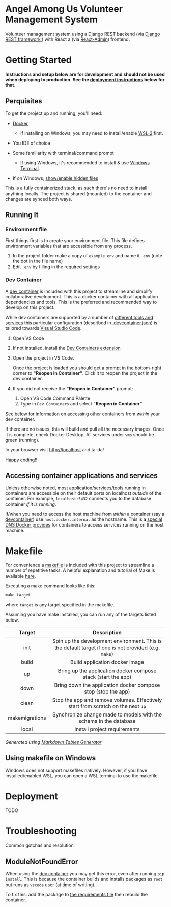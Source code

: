 # Angel Among Us Volunteer Management System

Volunteer management system using a Django REST backend (via [Django REST framework
](https://www.django-rest-framework.org))
with React a (via [React-Admin](https://marmelab.com/react-admin/)) frontend.

# Getting Started

**Instructions and setup below are for development and should not be used when deploying
to production. See the [deployment instructions](#deployment) below for that**.

## Perquisites

To get the project up and running, you'll need:

- [Docker](https://www.docker.com)

  - If installing on Windows, you may need to install/enable [WSL-2](https://learn.microsoft.com/en-us/windows/wsl/install) first.

- You IDE of choice
- Some familiarity with terminal/command prompt

  - If using Windows, it's recommended to install & use [Windows Terminal](https://learn.microsoft.com/en-us/windows/terminal/install).

- If on Windows, [show/enable hidden files](https://support.microsoft.com/en-us/windows/view-hidden-files-and-folders-in-windows-97fbc472-c603-9d90-91d0-1166d1d9f4b5)

This is a fully containerized stack, as such there's no need to install anything locally. The project is shared (mounted) to the container
and changes are synced both ways.

## Running It

### Environment file

First things first is to create your environment file. This file defines
environment variables that are accessible from any process.

1. In the project folder make a copy of `example.env` and name it `.env` (note the dot in the file name)
2. Edit `.env` by filling in the required settings

<!-- From here, you have a couple of options of development environment: -->

<!-- - [Dev container](#dev-container) - simple & easy -->
<!-- - [Local](#local) - your milage may vary -->

### Dev Container

A [dev container](https://containers.dev) is included with this project to
streamline and simplify collaborative development. This is a docker container
with all application dependencies and tools. This is the preferred and
recommended way to develop on this project.

While dev containers are supported by a number of [different tools and services](https://containers.dev/supporting) this particular configuration (described in [.devcontainer.json](.devcontainer/devcontainer.json)) is tailored towards [Visual Studio Code](https://code.visualstudio.com).

1. Open VS Code
2. If not installed, install the [Dev Containers extension](https://marketplace.visualstudio.com/items?itemName=ms-vscode-remote.remote-containers)
3. Open the project in VS Code.

   Once the project is loaded you should get a
   prompt in the bottom-right corner to **"Reopen in Container"**. Click it to
   reopen the project in the dev container.

4. If you did not receive the **"Reopen in Container"** prompt:

   1. Open VS Code Command Palette
   2. Type in `Dev Containers` and select **"Reopen in Container"**

See [below for information](#accessing-container-applications-and-services) on
accessing other containers from _within_ your dev container.

<!-- ### Local

To develop locally, you'll need to install Python & add it to your system PATH.

Additionally, instead of installing Python packages system wide it's best to use
a [Python virtual environment](https://realpython.com/python-virtual-environments-a-primer/#how-can-you-work-with-a-python-virtual-environment).

A [makefile](#makefile) is included with this project to streamline repetitive
tasks. You can use it instead running commands directly.

Assuming Docker is running:

1. Open a terminal/command prompt
2. In the terminal, navigate to the project folder

   ```shell
   # if on Windows the path separator would be \ instead of /
   cd /path/to/angels-among-us-vms
   ```

3. Install project dependencies

   ```shell
   pip install -r requirements.txt
   ```

4. Build the project's docker image:

   ```shell
   docker build -t aau-vms .
   ```

5. Bring up the application stack

   ```shell
   docker compose up -d
   ``` -->

If there are no issues, this will build and pull all the necessary images. Once
it is complete, check Docker Desktop. All services under `vms` should be green (running).

In your browser visit [http://localhost](http://localhost) and ta-da!

Happy coding!!

## Accessing container applications and services

Unless otherwise noted, most application/services/tools running in containers
are accessible on their default ports on localhost _outside_ of the container.
For example, `localhost:5432` connects you to the database container
_if it is running_.

If/when you need to access the host machine from _within_ a container
(say a [devcontainer](#dev-container)) use `host.docker.internal` as the
hostname. This is a [special DNS Docker provides](
   https://www.docker.com/blog/how-docker-desktop-networking-works-under-the-hood/)
for containers to access services running on the host machine.

# Makefile

For convenience a [makefile](<https://en.wikipedia.org/wiki/Make_(software)>) is included with this project
to streamline a number of repetitive tasks. A helpful explanation and tutorial
of Make is available [here](https://makefiletutorial.com).

Executing a make command looks like this:

`make target`

where `target` is any target specified in the makefile.

Assuming you have make installed, you can run any of the targets listed below.

| **Target** |                                           **Description**                                            |
| :--------: | :--------------------------------------------------------------------------------------------------: |
|    init    | Spin up the development environment. This is the default target if one is not provided (e.g. `make`) |
|   build    |                                    Build application docker image                                    |
|     up     |                    Bring up the application docker compose stack (start the app)                     |
|    down    |                    Bring down the application docker compose stop (stop the app)                     |
|   clean    |           Stop the app and remove volumes. Effectively start from scratch on the next `up`           |
|  makemigrations   |                  Synchronize change made to models with the schema in the database            |
|   local    |                                     Install project requirements                                     |

_Generated using [Markdown Tables Generator](https://www.tablesgenerator.com/markdown_tables#)_

## Using makefile on Windows

Windows does not support makefiles natively. However, if you have installed/enabled WSL,
you can open a WSL terminal to use the makefile.

# Deployment

TODO

# Troubleshooting

Common gotchas and resolution

## ModuleNotFoundError

When using the [dev container](#dev-container) you may get this error,
even after running `pip install`. This is because the container builds
and installs packages as `root` but runs as `vscode` user (at time of writing).

To fix this: add the package to [the requirements file](./requirements.txt)
then rebuild the container.
